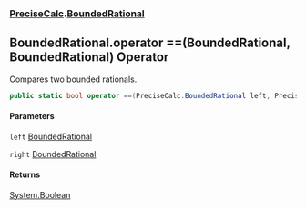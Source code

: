 ### [PreciseCalc](PreciseCalc.md 'PreciseCalc').[BoundedRational](PreciseCalc.BoundedRational.md 'PreciseCalc.BoundedRational')

## BoundedRational.operator ==(BoundedRational, BoundedRational) Operator

Compares two bounded rationals.

```csharp
public static bool operator ==(PreciseCalc.BoundedRational left, PreciseCalc.BoundedRational right);
```
#### Parameters

<a name='PreciseCalc.BoundedRational.op_Equality(PreciseCalc.BoundedRational,PreciseCalc.BoundedRational).left'></a>

`left` [BoundedRational](PreciseCalc.BoundedRational.md 'PreciseCalc.BoundedRational')

<a name='PreciseCalc.BoundedRational.op_Equality(PreciseCalc.BoundedRational,PreciseCalc.BoundedRational).right'></a>

`right` [BoundedRational](PreciseCalc.BoundedRational.md 'PreciseCalc.BoundedRational')

#### Returns
[System.Boolean](https://docs.microsoft.com/en-us/dotnet/api/System.Boolean 'System.Boolean')